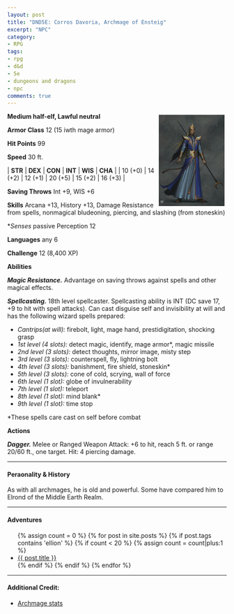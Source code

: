 ```yaml
---
layout: post
title: "DND5E: Corros Davoria, Archmage of Ensteig"
excerpt: "NPC"
category:
- RPG
tags:
- rpg
- d&d
- 5e
- dungeons and dragons
- npc
comments: true
---
```


<a href="https://s-media-cache-ak0.pinimg.com/564x/fc/8a/01/fc8a01af1b24944fdaa48143bb0b6e57.jpg"><img src="/images/extra/corros.jpg" style="max-width: 30%; height: auto; float: right; margin:5px"></a>
 
**Medium half-elf, Lawful neutral**

**Armor Class** 12 (15 iwth mage armor)

**Hit Points** 99

**Speed** 30 ft.

| **STR** | **DEX** | **CON** | **INT** | **WIS** | **CHA** |
| 10 (+0) | 14 (+2) | 12 (+1) | 20 (+5) | 15 (+2) | 16 (+3) |

**Saving Throws** Int +9, WIS +6

**Skills** Arcana +13, History +13, Damage Resistance from spells, nonmagical bludeoning, piercing, and slashing (from stoneskin)

**Senses* passive Perception 12

**Languages** any 6

**Challenge** 12 (8,400 XP)

**Abilities**

***Magic Resistance.*** Advantage on saving throws against spells and other magical effects.

***Spellcasting.*** 18th level spellcaster.  Spellcasting ability is INT (DC save 17, +9 to hit with spell attacks).  Can cast disguise self and invisibility at will and has the following wizard spells prepared:

- *Cantrips(at will):* firebolt, light, mage hand, prestidigitation, shocking grasp
- *1st level (4 slots):* detect magic, identify, mage armor\*, magic missile
- *2nd level (3 slots):* detect thoughts, mirror image, misty step
- *3rd level (3 slots):* counterspell, fly, lightning bolt
- *4th level (3 slots):* banishment, fire shield, stoneskin\*
- *5th level (3 slots):* cone of cold, scrying, wall of force
- *6th level (1 slot):* globe of invulnerability
- *7th level (1 slot):* teleport
- *8th level (1 slot):* mind blank\*
- *9th level (1 slot):* time stop

\*These spells care cast on self before combat

**Actions**

***Dagger.*** Melee or Ranged Weapon Attack:  +6 to hit, reach 5 ft. or range 20/60 ft., one target. Hit:  4 piercing damage.

---

#### Peraonality & History

As with all archmages, he is old and powerful.  Some have compared him to Elrond of the Middle Earth Realm.

---

#### Adventures

<ul class="posts">
{% assign count = 0 %}
{% for post in site.posts %}
  {% if post.tags contains 'ellion' %}
    {% if count < 20 %}
      {% assign count = count|plus:1 %}
      <div class="post_info">
        <li>
          <a href="{{ post.url }}">{{ post.title }}</a>
        </li>
      </div>
    {% endif %}
  {% endif %}
{% endfor %}
</ul>

---

#### Additional Credit:

- [Archmage stats](https://chisaipete.github.io/bestiary/creatures/archmage)